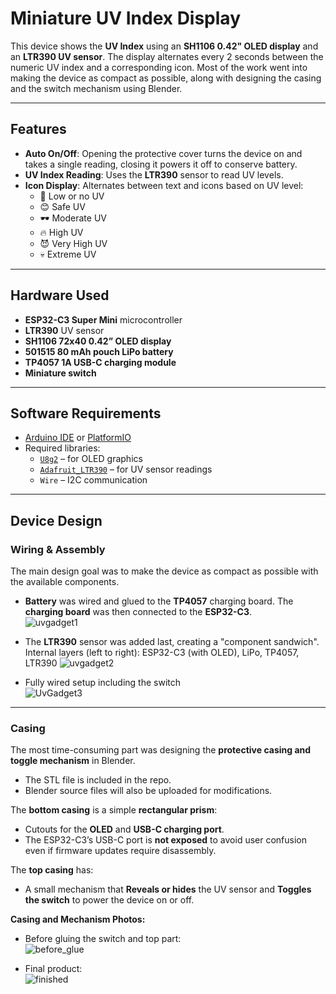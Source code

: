# Miniature UV Index Display

This device shows the **UV Index** using an **SH1106 0.42" OLED display** and an **LTR390 UV sensor**. The display alternates every 2 seconds between the numeric UV index and a corresponding icon. Most of the work went into making the device as compact as possible, along with designing the casing and the switch mechanism using Blender.

---

## Features

- **Auto On/Off**: Opening the protective cover turns the device on and takes a single reading, closing it powers it off to conserve battery.
- **UV Index Reading**: Uses the **LTR390** sensor to read UV levels.
- **Icon Display**: Alternates between text and icons based on UV level:
  - 🌙 Low or no UV
  - 😊 Safe UV
  - 🕶️ Moderate UV
  - 🔥 High UV
  - 😈 Very High UV
  - 💀 Extreme UV

---

## Hardware Used

- **ESP32-C3 Super Mini** microcontroller  
- **LTR390** UV sensor  
- **SH1106 72x40 0.42” OLED display**  
- **501515 80 mAh pouch LiPo battery**  
- **TP4057 1A USB-C charging module**  
- **Miniature switch**

---

## Software Requirements

- [Arduino IDE](https://www.arduino.cc/en/software) or [PlatformIO](https://platformio.org/)
- Required libraries:
  - [`U8g2`](https://github.com/olikraus/u8g2) – for OLED graphics
  - [`Adafruit_LTR390`](https://github.com/adafruit/Adafruit_LTR390) – for UV sensor readings
  - `Wire` – I2C communication

---

## Device Design

### Wiring & Assembly

The main design goal was to make the device as compact as possible with the available components.

- **Battery** was wired and glued to the **TP4057** charging board. The **charging board** was then connected to the **ESP32-C3**.  
  ![uvgadget1](https://github.com/user-attachments/assets/b31ecdce-aa35-4fbe-844d-d8744b999166)

- The **LTR390** sensor was added last, creating a "component sandwich". Internal layers (left to right): ESP32-C3 (with OLED), LiPo, TP4057, LTR390 
  ![uvgadget2](https://github.com/user-attachments/assets/3998c0fd-234f-4737-a307-e24a6322437f)

- Fully wired setup including the switch  
  ![UvGadget3](https://github.com/user-attachments/assets/cf8d8a73-d18e-4afc-ab4e-d37161c5c31d)

---

### Casing

The most time-consuming part was designing the **protective casing and toggle mechanism** in Blender.  
- The STL file is included in the repo.
- Blender source files will also be uploaded for modifications.

The **bottom casing** is a simple **rectangular prism**:
- Cutouts for the **OLED** and **USB-C charging port**.
- The ESP32-C3’s USB-C port is **not exposed** to avoid user confusion even if firmware updates require disassembly.

The **top casing** has:
- A small mechanism that **Reveals or hides** the UV sensor and **Toggles the switch** to power the device on or off.

**Casing and Mechanism Photos:**

- Before gluing the switch and top part:  
  ![before_glue](https://github.com/user-attachments/assets/5cb7619c-39e4-4fff-b7e4-b3b80127f85b)

- Final product:  
  ![finished](https://github.com/user-attachments/assets/18ee3ece-228a-4aa6-b71f-a9027146f49d)
